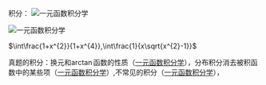积分：
![一元函数积分学](高数/一元函数积分学.md#^n1rqii)

![一元函数积分学](高数/一元函数积分学.md#^jnj1nn)

$\int\frac{1+x^{2}}{1+x^{4}},\int\frac{1}{x\sqrt{x^{2}-1}}$

真题的积分：换元和$\arctan$函数的性质（[一元函数积分学](高数/一元函数积分学.md#^h8t2sy)），分布积分消去被积函数中的某些项（[一元函数积分学](高数/一元函数积分学.md#^h9y8tw)）,不常见的积分（[一元函数积分学](高数/一元函数积分学.md#^q4x73v)），